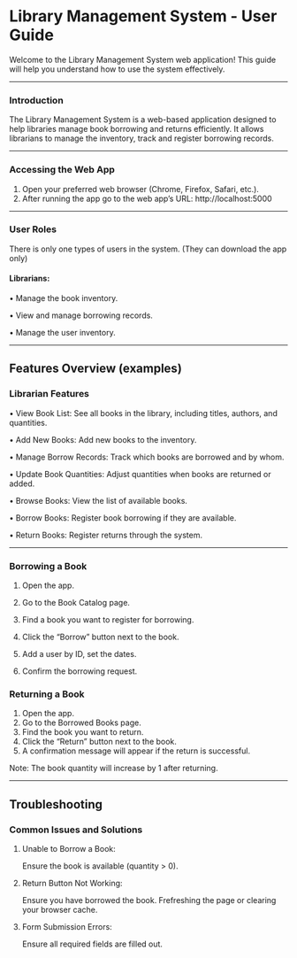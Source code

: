# Library Management System - User Guide

Welcome to the Library Management System web application! This guide will help you understand how to use the system effectively.

---

### Introduction
The Library Management System is a web-based application designed to help libraries manage book borrowing and returns efficiently. It allows librarians to manage the inventory, track and register borrowing records.

---

### Accessing the Web App

1.	Open your preferred web browser (Chrome, Firefox, Safari, etc.).
2.  After running the app go to the web app’s URL: http://localhost:5000

---

### User Roles

There is only one types of users in the system.
(They can download the app only)

#### Librarians:

•	Manage the book inventory.

•	View and manage borrowing records.

•	Manage the user inventory.

---
	
## Features Overview (examples)

### Librarian Features

•	View Book List: See all books in the library, including titles, authors, and quantities.

•	Add New Books: Add new books to the inventory.

•	Manage Borrow Records: Track which books are borrowed and by whom.

•	Update Book Quantities: Adjust quantities when books are returned or added.
	
•	Browse Books: View the list of available books.
	
•	Borrow Books: Register book borrowing if they are available.
	
•	Return Books: Register returns through the system.

---

### Borrowing a Book
1.	Open the app.
	
2.	Go to the Book Catalog page.
	
3.	Find a book you want to register for borrowing.
	
4.	Click the “Borrow” button next to the book.
	
5. Add a user by ID, set the dates.

6. Confirm the borrowing request.


### Returning a Book
1.	Open the app.
2. Go to the Borrowed Books page.
3.	Find the book you want to return.
4.	Click the “Return” button next to the book.
5.	A confirmation message will appear if the return is successful.

Note: The book quantity will increase by 1 after returning.

---

## Troubleshooting

### Common Issues and Solutions
1.	Unable to Borrow a Book:

    Ensure the book is available (quantity > 0).

2. Return Button Not Working:

    Ensure you have borrowed the book.
    Frefreshing the page or clearing your browser cache.

3. Form Submission Errors:

    Ensure all required fields are filled out.
